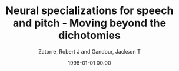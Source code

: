 ---
layout: post
title: Neural specializations for speech and pitch - Moving beyond the dichotomies

date: 1996-01-01 00:00
author: Zatorre, Robert J and Gandour, Jackson T
tags: ["functional neuroimaging","hemispheric specialization","tone languages"]
journal: Philosophical Transactions of the Royal Society B Biological Sciences

link: https://doi.org/10.1098/rstb.2007.2161

year: 2008
---